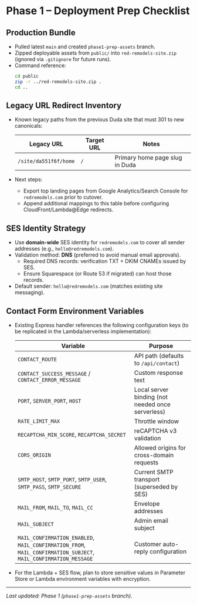 # Phase 1 – Deployment Prep Checklist

## Production Bundle
- Pulled latest `main` and created `phase1-prep-assets` branch.
- Zipped deployable assets from `public/` into `red-remodels-site.zip` (ignored via `.gitignore` for future runs).
- Command reference:
  ```bash
  cd public
  zip -r ../red-remodels-site.zip .
  cd ..
  ```

## Legacy URL Redirect Inventory
- Known legacy paths from the previous Duda site that must 301 to new canonicals:

  | Legacy URL                          | Target URL                           | Notes                              |
  |-------------------------------------|--------------------------------------|------------------------------------|
  | `/site/da551f6f/home`               | `/`                                  | Primary home page slug in Duda     |

- Next steps:
  - Export top landing pages from Google Analytics/Search Console for `redremodels.com` prior to cutover.
  - Append additional mappings to this table before configuring CloudFront/Lambda@Edge redirects.

## SES Identity Strategy
- Use **domain-wide** SES identity for `redremodels.com` to cover all sender addresses (e.g., `hello@redremodels.com`).
- Validation method: **DNS** (preferred to avoid manual email approvals).
  - Required DNS records: verification TXT + DKIM CNAMEs issued by SES.
  - Ensure Squarespace (or Route 53 if migrated) can host those records.
- Default sender: `hello@redremodels.com` (matches existing site messaging).

## Contact Form Environment Variables
- Existing Express handler references the following configuration keys (to be replicated in the Lambda/serverless implementation):

  | Variable | Purpose |
  |----------|---------|
  | `CONTACT_ROUTE` | API path (defaults to `/api/contact`) |
  | `CONTACT_SUCCESS_MESSAGE` / `CONTACT_ERROR_MESSAGE` | Custom response text |
  | `PORT`, `SERVER_PORT`, `HOST` | Local server binding (not needed once serverless) |
  | `RATE_LIMIT_MAX` | Throttle window |
  | `RECAPTCHA_MIN_SCORE`, `RECAPTCHA_SECRET` | reCAPTCHA v3 validation |
  | `CORS_ORIGIN` | Allowed origins for cross-domain requests |
  | `SMTP_HOST`, `SMTP_PORT`, `SMTP_USER`, `SMTP_PASS`, `SMTP_SECURE` | Current SMTP transport (superseded by SES) |
  | `MAIL_FROM`, `MAIL_TO`, `MAIL_CC` | Envelope addresses |
  | `MAIL_SUBJECT` | Admin email subject |
  | `MAIL_CONFIRMATION_ENABLED`, `MAIL_CONFIRMATION_FROM`, `MAIL_CONFIRMATION_SUBJECT`, `MAIL_CONFIRMATION_MESSAGE` | Customer auto-reply configuration |

- For the Lambda + SES flow, plan to store sensitive values in Parameter Store or Lambda environment variables with encryption.

---

_Last updated: Phase 1 (`phase1-prep-assets` branch)._ 
